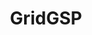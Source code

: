---
name: Grid Graph Signal Processing
title: GridGSP
image: gridGSP.png
description: "The power grid is one of the foremost examples of a large-scale man-made network. The nodes of the associated graph are the grid buses and its edges are its transmission lines. It is therefore natural to see measurements from the power grid as graph signals and model power grid measurements using tools from the theory of graph signal processing (GSP) whose goal is to extend fundamental insights that come from the frequency analysis for time series to the domain of signals indexed by graphs. In our research, we use GSP to provide new insights on how to analyze sensor data for the grid."
permalink: /research/gridgsp/
projects:
 - name: neptune2_0
   title: "Neptune 2.0: Situation Awareness and Smart Reconfiguration of Ad-hoc Military Electric Grids Using a Digital-twin"
   link: /projects/neptune2_0 
layout: research
---